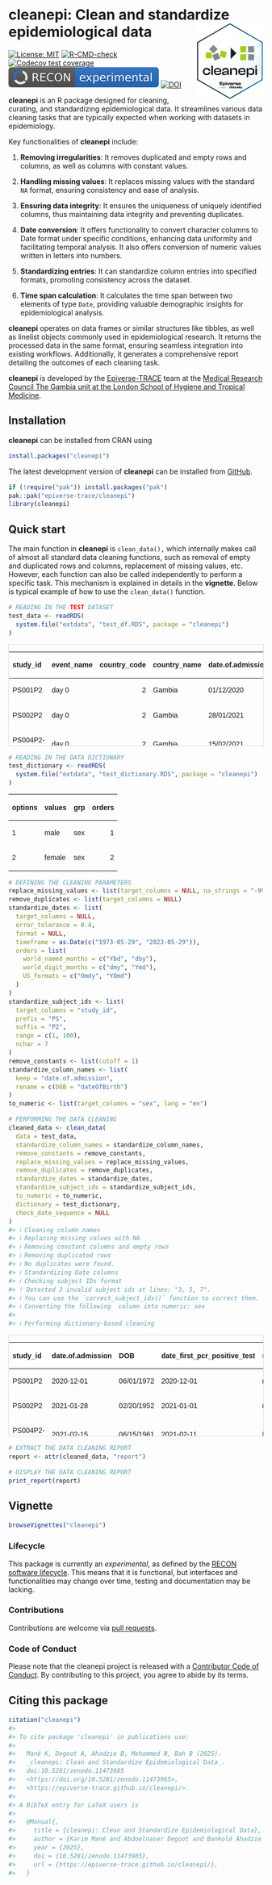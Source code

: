 
<!-- The code to render this README is stored in .github/workflows/render-readme.yaml -->

<!-- Variables marked with double curly braces will be transformed beforehand: -->

<!-- `packagename` is extracted from the DESCRIPTION file -->

<!-- `gh_repo` is extracted via a special environment variable in GitHub Actions -->

<!-- README.md is generated from README.Rmd. Please edit that file -->

# cleanepi: Clean and standardize epidemiological data <img src="man/figures/logo.svg" align="right" width="130"/>

<!-- badges: start -->

[![License:
MIT](https://img.shields.io/badge/License-MIT-yellow.svg)](https://opensource.org/licenses/MIT)
[![R-CMD-check](https://github.com/epiverse-trace/cleanepi/actions/workflows/R-CMD-check.yaml/badge.svg)](https://github.com/epiverse-trace/cleanepi/actions/workflows/R-CMD-check.yaml)
[![Codecov test
coverage](https://codecov.io/gh/epiverse-trace/cleanepi/branch/main/graph/badge.svg)](https://app.codecov.io/gh/epiverse-trace/cleanepi?branch=main)
[![lifecycle-experimental](https://raw.githubusercontent.com/reconverse/reconverse.github.io/master/images/badge-experimental.svg)](https://www.reconverse.org/lifecycle.html#experimental)
[![DOI](https://zenodo.org/badge/607159823.svg)](https://zenodo.org/doi/10.5281/zenodo.11473984)

<!-- badges: end -->

**cleanepi** is an R package designed for cleaning, curating, and
standardizing epidemiological data. It streamlines various data cleaning
tasks that are typically expected when working with datasets in
epidemiology.

Key functionalities of **cleanepi** include:

1.  **Removing irregularities**: It removes duplicated and empty rows
    and columns, as well as columns with constant values.

2.  **Handling missing values**: It replaces missing values with the
    standard `NA` format, ensuring consistency and ease of analysis.

3.  **Ensuring data integrity**: It ensures the uniqueness of uniquely
    identified columns, thus maintaining data integrity and preventing
    duplicates.

4.  **Date conversion**: It offers functionality to convert character
    columns to Date format under specific conditions, enhancing data
    uniformity and facilitating temporal analysis. It also offers
    conversion of numeric values written in letters into numbers.

5.  **Standardizing entries**: It can standardize column entries into
    specified formats, promoting consistency across the dataset.

6.  **Time span calculation**: It calculates the time span between two
    elements of type `Date`, providing valuable demographic insights for
    epidemiological analysis.

**cleanepi** operates on data frames or similar structures like tibbles,
as well as linelist objects commonly used in epidemiological research.
It returns the processed data in the same format, ensuring seamless
integration into existing workflows. Additionally, it generates a
comprehensive report detailing the outcomes of each cleaning task.

**cleanepi** is developed by the
[Epiverse-TRACE](https://data.org/initiatives/epiverse/) team at the
[Medical Research Council The Gambia unit at the London School of
Hygiene and Tropical
Medicine](https://www.lshtm.ac.uk/research/units/mrc-gambia).

## Installation

**cleanepi** can be installed from CRAN using

``` r
install.packages("cleanepi")
```

The latest development version of **cleanepi** can be installed from
[GitHub](https://epiverse-trace.github.io/cleanepi/).

``` r
if (!require("pak")) install.packages("pak")
pak::pak("epiverse-trace/cleanepi")
library(cleanepi)
```

## Quick start

The main function in **cleanepi** is `clean_data(),` which internally
makes call of almost all standard data cleaning functions, such as
removal of empty and duplicated rows and columns, replacement of missing
values, etc. However, each function can also be called independently to
perform a specific task. This mechanism is explained in details in the
**vignette**. Below is typical example of how to use the `clean_data()`
function.

``` r
# READING IN THE TEST DATASET
test_data <- readRDS(
  system.file("extdata", "test_df.RDS", package = "cleanepi")
)
```

<div style="border: 1px solid #ddd; padding: 0px; overflow-y: scroll; height:200px; overflow-x: scroll; width:100%; ">

<table class=" lightable-paper lightable-striped" style="font-size: 14px; font-family: &quot;Arial Narrow&quot;, arial, helvetica, sans-serif; margin-left: auto; margin-right: auto;">

<thead>

<tr>

<th style="text-align:left;position: sticky; top:0; background-color: #FFFFFF;">

study_id
</th>

<th style="text-align:left;position: sticky; top:0; background-color: #FFFFFF;">

event_name
</th>

<th style="text-align:right;position: sticky; top:0; background-color: #FFFFFF;">

country_code
</th>

<th style="text-align:left;position: sticky; top:0; background-color: #FFFFFF;">

country_name
</th>

<th style="text-align:left;position: sticky; top:0; background-color: #FFFFFF;">

date.of.admission
</th>

<th style="text-align:left;position: sticky; top:0; background-color: #FFFFFF;">

dateOfBirth
</th>

<th style="text-align:left;position: sticky; top:0; background-color: #FFFFFF;">

date_first_pcr_positive_test
</th>

<th style="text-align:right;position: sticky; top:0; background-color: #FFFFFF;">

sex
</th>

</tr>

</thead>

<tbody>

<tr>

<td style="text-align:left;">

PS001P2
</td>

<td style="text-align:left;">

day 0
</td>

<td style="text-align:right;">

2
</td>

<td style="text-align:left;">

Gambia
</td>

<td style="text-align:left;">

01/12/2020
</td>

<td style="text-align:left;">

06/01/1972
</td>

<td style="text-align:left;">

Dec 01, 2020
</td>

<td style="text-align:right;">

1
</td>

</tr>

<tr>

<td style="text-align:left;">

PS002P2
</td>

<td style="text-align:left;">

day 0
</td>

<td style="text-align:right;">

2
</td>

<td style="text-align:left;">

Gambia
</td>

<td style="text-align:left;">

28/01/2021
</td>

<td style="text-align:left;">

02/20/1952
</td>

<td style="text-align:left;">

Jan 01, 2021
</td>

<td style="text-align:right;">

1
</td>

</tr>

<tr>

<td style="text-align:left;">

PS004P2-1
</td>

<td style="text-align:left;">

day 0
</td>

<td style="text-align:right;">

2
</td>

<td style="text-align:left;">

Gambia
</td>

<td style="text-align:left;">

15/02/2021
</td>

<td style="text-align:left;">

06/15/1961
</td>

<td style="text-align:left;">

Feb 11, 2021
</td>

<td style="text-align:right;">

-99
</td>

</tr>

<tr>

<td style="text-align:left;">

PS003P2
</td>

<td style="text-align:left;">

day 0
</td>

<td style="text-align:right;">

2
</td>

<td style="text-align:left;">

Gambia
</td>

<td style="text-align:left;">

11/02/2021
</td>

<td style="text-align:left;">

11/11/1947
</td>

<td style="text-align:left;">

Feb 01, 2021
</td>

<td style="text-align:right;">

1
</td>

</tr>

<tr>

<td style="text-align:left;">

P0005P2
</td>

<td style="text-align:left;">

day 0
</td>

<td style="text-align:right;">

2
</td>

<td style="text-align:left;">

Gambia
</td>

<td style="text-align:left;">

17/02/2021
</td>

<td style="text-align:left;">

09/26/2000
</td>

<td style="text-align:left;">

Feb 16, 2021
</td>

<td style="text-align:right;">

2
</td>

</tr>

<tr>

<td style="text-align:left;">

PS006P2
</td>

<td style="text-align:left;">

day 0
</td>

<td style="text-align:right;">

2
</td>

<td style="text-align:left;">

Gambia
</td>

<td style="text-align:left;">

17/02/2021
</td>

<td style="text-align:left;">

-99
</td>

<td style="text-align:left;">

May 02, 2021
</td>

<td style="text-align:right;">

2
</td>

</tr>

<tr>

<td style="text-align:left;">

PB500P2
</td>

<td style="text-align:left;">

day 0
</td>

<td style="text-align:right;">

2
</td>

<td style="text-align:left;">

Gambia
</td>

<td style="text-align:left;">

28/02/2021
</td>

<td style="text-align:left;">

11/03/1989
</td>

<td style="text-align:left;">

Feb 19, 2021
</td>

<td style="text-align:right;">

1
</td>

</tr>

<tr>

<td style="text-align:left;">

PS008P2
</td>

<td style="text-align:left;">

day 0
</td>

<td style="text-align:right;">

2
</td>

<td style="text-align:left;">

Gambia
</td>

<td style="text-align:left;">

22/02/2021
</td>

<td style="text-align:left;">

10/05/1976
</td>

<td style="text-align:left;">

Sep 20, 2021
</td>

<td style="text-align:right;">

2
</td>

</tr>

<tr>

<td style="text-align:left;">

PS010P2
</td>

<td style="text-align:left;">

day 0
</td>

<td style="text-align:right;">

2
</td>

<td style="text-align:left;">

Gambia
</td>

<td style="text-align:left;">

02/03/2021
</td>

<td style="text-align:left;">

09/23/1991
</td>

<td style="text-align:left;">

Feb 26, 2021
</td>

<td style="text-align:right;">

1
</td>

</tr>

<tr>

<td style="text-align:left;">

PS011P2
</td>

<td style="text-align:left;">

day 0
</td>

<td style="text-align:right;">

2
</td>

<td style="text-align:left;">

Gambia
</td>

<td style="text-align:left;">

05/03/2021
</td>

<td style="text-align:left;">

02/08/1991
</td>

<td style="text-align:left;">

Mar 03, 2021
</td>

<td style="text-align:right;">

2
</td>

</tr>

</tbody>

</table>

</div>

``` r
# READING IN THE DATA DICTIONARY
test_dictionary <- readRDS(
  system.file("extdata", "test_dictionary.RDS", package = "cleanepi")
)
```

<table class=" lightable-paper lightable-striped" style="font-size: 14px; font-family: &quot;Arial Narrow&quot;, arial, helvetica, sans-serif; margin-left: auto; margin-right: auto;">

<thead>

<tr>

<th style="text-align:left;">

options
</th>

<th style="text-align:left;">

values
</th>

<th style="text-align:left;">

grp
</th>

<th style="text-align:right;">

orders
</th>

</tr>

</thead>

<tbody>

<tr>

<td style="text-align:left;">

1
</td>

<td style="text-align:left;">

male
</td>

<td style="text-align:left;">

sex
</td>

<td style="text-align:right;">

1
</td>

</tr>

<tr>

<td style="text-align:left;">

2
</td>

<td style="text-align:left;">

female
</td>

<td style="text-align:left;">

sex
</td>

<td style="text-align:right;">

2
</td>

</tr>

</tbody>

</table>

``` r
# DEFINING THE CLEANING PARAMETERS
replace_missing_values <- list(target_columns = NULL, na_strings = "-99")
remove_duplicates <- list(target_columns = NULL)
standardize_dates <- list(
  target_columns = NULL,
  error_tolerance = 0.4,
  format = NULL,
  timeframe = as.Date(c("1973-05-29", "2023-05-29")),
  orders = list(
    world_named_months = c("Ybd", "dby"),
    world_digit_months = c("dmy", "Ymd"),
    US_formats = c("Omdy", "YOmd")
  )
)
standardize_subject_ids <- list(
  target_columns = "study_id",
  prefix = "PS",
  suffix = "P2",
  range = c(1, 100),
  nchar = 7
)
remove_constants <- list(cutoff = 1)
standardize_column_names <- list(
  keep = "date.of.admission",
  rename = c(DOB = "dateOfBirth")
)
to_numeric <- list(target_columns = "sex", lang = "en")
```

``` r
# PERFORMING THE DATA CLEANING
cleaned_data <- clean_data(
  data = test_data,
  standardize_column_names = standardize_column_names,
  remove_constants = remove_constants,
  replace_missing_values = replace_missing_values,
  remove_duplicates = remove_duplicates,
  standardize_dates = standardize_dates,
  standardize_subject_ids = standardize_subject_ids,
  to_numeric = to_numeric,
  dictionary = test_dictionary,
  check_date_sequence = NULL
)
#> ℹ Cleaning column names
#> ℹ Replacing missing values with NA
#> ℹ Removing constant columns and empty rows
#> ℹ Removing duplicated rows
#> ℹ No duplicates were found.
#> ℹ Standardizing Date columns
#> ℹ Checking subject IDs format
#> ! Detected 3 invalid subject ids at lines: "3, 5, 7".
#> ℹ You can use the `correct_subject_ids()` function to correct them.
#> ℹ Converting the following  column into numeric: sex
#> 
#> ℹ Performing dictionary-based cleaning
```

<div style="border: 1px solid #ddd; padding: 0px; overflow-y: scroll; height:200px; overflow-x: scroll; width:100%; ">

<table class=" lightable-paper lightable-striped" style="font-size: 14px; font-family: &quot;Arial Narrow&quot;, arial, helvetica, sans-serif; width: auto !important; margin-left: auto; margin-right: auto;">

<thead>

<tr>

<th style="text-align:left;position: sticky; top:0; background-color: #FFFFFF;">

study_id
</th>

<th style="text-align:left;position: sticky; top:0; background-color: #FFFFFF;">

date.of.admission
</th>

<th style="text-align:left;position: sticky; top:0; background-color: #FFFFFF;">

DOB
</th>

<th style="text-align:left;position: sticky; top:0; background-color: #FFFFFF;">

date_first_pcr_positive_test
</th>

<th style="text-align:left;position: sticky; top:0; background-color: #FFFFFF;">

sex
</th>

</tr>

</thead>

<tbody>

<tr>

<td style="text-align:left;">

PS001P2
</td>

<td style="text-align:left;">

2020-12-01
</td>

<td style="text-align:left;">

06/01/1972
</td>

<td style="text-align:left;">

2020-12-01
</td>

<td style="text-align:left;">

male
</td>

</tr>

<tr>

<td style="text-align:left;">

PS002P2
</td>

<td style="text-align:left;">

2021-01-28
</td>

<td style="text-align:left;">

02/20/1952
</td>

<td style="text-align:left;">

2021-01-01
</td>

<td style="text-align:left;">

male
</td>

</tr>

<tr>

<td style="text-align:left;">

PS004P2-1
</td>

<td style="text-align:left;">

2021-02-15
</td>

<td style="text-align:left;">

06/15/1961
</td>

<td style="text-align:left;">

2021-02-11
</td>

<td style="text-align:left;">

NA
</td>

</tr>

<tr>

<td style="text-align:left;">

PS003P2
</td>

<td style="text-align:left;">

2021-02-11
</td>

<td style="text-align:left;">

11/11/1947
</td>

<td style="text-align:left;">

2021-02-01
</td>

<td style="text-align:left;">

male
</td>

</tr>

<tr>

<td style="text-align:left;">

P0005P2
</td>

<td style="text-align:left;">

2021-02-17
</td>

<td style="text-align:left;">

09/26/2000
</td>

<td style="text-align:left;">

2021-02-16
</td>

<td style="text-align:left;">

female
</td>

</tr>

<tr>

<td style="text-align:left;">

PS006P2
</td>

<td style="text-align:left;">

2021-02-17
</td>

<td style="text-align:left;">

NA
</td>

<td style="text-align:left;">

2021-05-02
</td>

<td style="text-align:left;">

female
</td>

</tr>

<tr>

<td style="text-align:left;">

PB500P2
</td>

<td style="text-align:left;">

2021-02-28
</td>

<td style="text-align:left;">

11/03/1989
</td>

<td style="text-align:left;">

2021-02-19
</td>

<td style="text-align:left;">

male
</td>

</tr>

<tr>

<td style="text-align:left;">

PS008P2
</td>

<td style="text-align:left;">

2021-02-22
</td>

<td style="text-align:left;">

10/05/1976
</td>

<td style="text-align:left;">

2021-09-20
</td>

<td style="text-align:left;">

female
</td>

</tr>

<tr>

<td style="text-align:left;">

PS010P2
</td>

<td style="text-align:left;">

2021-03-02
</td>

<td style="text-align:left;">

09/23/1991
</td>

<td style="text-align:left;">

2021-02-26
</td>

<td style="text-align:left;">

male
</td>

</tr>

<tr>

<td style="text-align:left;">

PS011P2
</td>

<td style="text-align:left;">

2021-03-05
</td>

<td style="text-align:left;">

02/08/1991
</td>

<td style="text-align:left;">

2021-03-03
</td>

<td style="text-align:left;">

female
</td>

</tr>

</tbody>

</table>

</div>

``` r
# EXTRACT THE DATA CLEANING REPORT
report <- attr(cleaned_data, "report")
```

``` r
# DISPLAY THE DATA CLEANING REPORT
print_report(report)
```

## Vignette

``` r
browseVignettes("cleanepi")
```

### Lifecycle

This package is currently an *experimental*, as defined by the [RECON
software lifecycle](https://www.reconverse.org/lifecycle.html). This
means that it is functional, but interfaces and functionalities may
change over time, testing and documentation may be lacking.

### Contributions

Contributions are welcome via [pull
requests](https://github.com/epiverse-trace/cleanepi/pulls).

### Code of Conduct

Please note that the cleanepi project is released with a [Contributor
Code of
Conduct](https://github.com/epiverse-trace/.github/blob/main/CODE_OF_CONDUCT.md).
By contributing to this project, you agree to abide by its terms.

## Citing this package

``` r
citation("cleanepi")
#> 
#> To cite package 'cleanepi' in publications use:
#> 
#>   Mané K, Degoot A, Ahadzie B, Mohammed N, Bah B (2025).
#>   _cleanepi: Clean and Standardize Epidemiological Data_.
#>   doi:10.5281/zenodo.11473985
#>   <https://doi.org/10.5281/zenodo.11473985>,
#>   <https://epiverse-trace.github.io/cleanepi/>.
#> 
#> A BibTeX entry for LaTeX users is
#> 
#>   @Manual{,
#>     title = {cleanepi: Clean and Standardize Epidemiological Data},
#>     author = {Karim Mané and Abdoelnaser Degoot and Bankolé Ahadzie and Nuredin Mohammed and Bubacarr Bah},
#>     year = {2025},
#>     doi = {10.5281/zenodo.11473985},
#>     url = {https://epiverse-trace.github.io/cleanepi/},
#>   }
```
